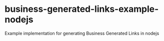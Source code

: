 # business-generated-links-example-nodejs
Example implementation for generating Business Generated Links in nodejs
